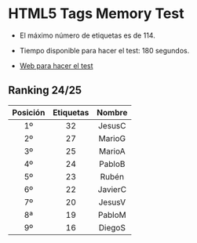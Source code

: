 # HTML5 Tags Memory Test

- El máximo número de etiquetas es de 114.

- Tiempo disponible para hacer el test: 180 segundos.

- [Web para hacer el test](https://codepen.io/plfstr/full/zYqQeRw)

## Ranking 24/25

| Posición  | Etiquetas   |  Nombre    |
|:----------:|:-----------:|:----------:|
| 1º        | 32          | JesusC     |
| 2º        | 27          | MarioG     |
| 3º        | 25          | MarioA     |
| 4º        | 24          | PabloB     |
| 5º        | 23          | Rubén      |
| 6º        | 22          | JavierC    |
| 7º        | 20          | JesusV     |
| 8ª        | 19          | PabloM     |
| 9º        | 16          | DiegoS     |
